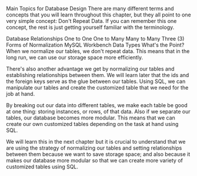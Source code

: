 Main Topics for Database Design
There are many different terms and concepts that you will learn throughout this chapter, but they all point to one very simple concept: Don't Repeat Data. If you can remember this one concept, the rest is just getting yourself familiar with the terminology.

Database Relationships
One to One
One to Many
Many to Many
Three (3) Forms of Normalization
MySQL Workbench
Data Types
What's the Point?
When we normalize our tables, we don't repeat data. This means that in the long run, we can use our storage space more efficiently. 

There's also another advantage we get by normalizing our tables and establishing relationships between them. We will learn later that the ids and the foreign keys serve as the glue between our tables. Using SQL, we can manipulate our tables and create the customized table that we need for the job at hand. 

By breaking out our data into different tables, we make each table be good at one thing: storing instances, or rows, of that data. Also if we separate our tables, our database becomes more modular. This means that we can create our own customized tables depending on the task at hand using SQL. 

We will learn this in the next chapter but it is crucial to understand that we are using the strategy of normalizing our tables and setting relationships between them because we want to save storage space; and also because it makes our database more modular so that we can create more variety of customized tables using SQL.